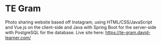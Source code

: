 # TE Gram

Photo sharing website based off Instagram, using HTML/CSS/JavaScript and Vue.js on the client-side and Java with Spring Boot for the server-side with PostgreSQL for the database. Live site here: https://te-gram.david-learner.com/
